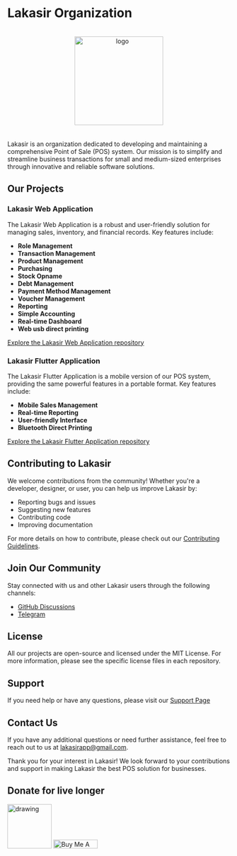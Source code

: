 # Lakasir Organization

<br/>

<div align="center">

  <img src="https://lakasir.com/assets/logo/image.png" alt="logo" width="200" height="auto" />
  
</div>

<br/>
<br/>
Lakasir is an organization dedicated to developing and maintaining a comprehensive Point of Sale (POS) system. Our mission is to simplify and streamline business transactions for small and medium-sized enterprises through innovative and reliable software solutions.

## Our Projects

### Lakasir Web Application
The Lakasir Web Application is a robust and user-friendly solution for managing sales, inventory, and financial records. Key features include:

- **Role Management**
- **Transaction Management**
- **Product Management**
- **Purchasing**
- **Stock Opname**
- **Debt Management**
- **Payment Method Management**
- **Voucher Management**
- **Reporting**
- **Simple Accounting**
- **Real-time Dashboard**
- **Web usb direct printing**

[Explore the Lakasir Web Application repository](https://github.com/lakasir/lakasir)

### Lakasir Flutter Application
The Lakasir Flutter Application is a mobile version of our POS system, providing the same powerful features in a portable format. Key features include:

- **Mobile Sales Management**
- **Real-time Reporting**
- **User-friendly Interface**
- **Bluetooth Direct Printing**

[Explore the Lakasir Flutter Application repository](https://github.com/lakasir/lakasir_flutter)

## Contributing to Lakasir

We welcome contributions from the community! Whether you're a developer, designer, or user, you can help us improve Lakasir by:

- Reporting bugs and issues
- Suggesting new features
- Contributing code
- Improving documentation

For more details on how to contribute, please check out our [Contributing Guidelines](https://github.com/lakasir/lakasir?tab=readme-ov-file#contributing).

## Join Our Community

Stay connected with us and other Lakasir users through the following channels:

- [GitHub Discussions](https://github.com/orgs/lakasir/discussions)
- [Telegram](https://t.me/+aZqCuQSUEmQxMTc1)

## License

All our projects are open-source and licensed under the MIT License. For more information, please see the specific license files in each repository.

## Support

If you need help or have any questions, please visit our [Support Page](https://lakasir.com/support)

## Contact Us

If you have any additional questions or need further assistance, feel free to reach out to us at [lakasirapp@gmail.com](mailto:lakasirapp@gmail.com).

Thank you for your interest in Lakasir! We look forward to your contributions and support in making Lakasir the best POS solution for businesses.


## Donate for live longer

[<img src="https://trakteer.id/images/v2/trakteer-logo.png" alt="drawing" width="100"/>](https://trakteer.id/sheenazien8/tip?quantity=1)
<a href="https://www.buymeacoffee.com/sheenazien8" target="_blank"><img src="https://cdn.buymeacoffee.com/buttons/v2/default-green.png" alt="Buy Me A Coffee" style="height: 20px !important;width: 100px !important;" ></a>
